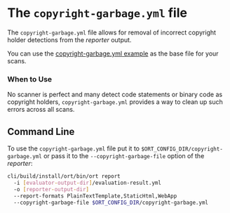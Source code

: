 # The `copyright-garbage.yml` file

The `copyright-garbage.yml` file allows for removal of incorrect copyright holder detections from the _reporter_ output.

You can use the [copyright-garbage.yml example](../examples/copyright-garbage.yml) as the base file for your scans.

### When to Use

No scanner is perfect and many detect code statements or binary code as copyright holders, `copyright-garbage.yml`
provides a way to clean up such errors across all scans.

## Command Line

To use the `copyright-garbage.yml` file put it to `$ORT_CONFIG_DIR/copyright-garbage.yml` or pass it to the
`--copyright-garbage-file` option of the _reporter_:

```bash
cli/build/install/ort/bin/ort report
  -i [evaluator-output-dir]/evaluation-result.yml
  -o [reporter-output-dir]
  --report-formats PlainTextTemplate,StaticHtml,WebApp
  --copyright-garbage-file $ORT_CONFIG_DIR/copyright-garbage.yml
```
